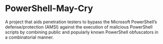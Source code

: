 # PowerShell-May-Cry

A project that aids penetration testers to bypass the Microsoft PowerShell’s defense/protection (AMSI) against the execution of malicious PowerShell scripts by combining public and popularly known PowerShell obfuscators in a combinatorial manner.    
